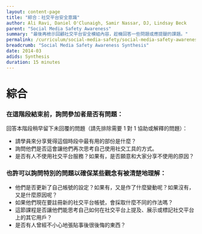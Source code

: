 ```yaml
---
layout: content-page
title: "綜合：社交平台安全意識"
author: Ali Ravi, Daniel O'Clunaigh, Samir Nassar, DJ, Lindsay Beck
parent: "Social Media Safety Awareness"
summary: "最後再檢示回顧社交平台安全模組內容，趁機回答一些問題或應提醍的課題。"
permalink: /curriculum/social-media-safety/social-media-safety-awareness/synthesis/synthesis-social-media-safety-awareness/
breadcrumb: "Social Media Safety Awareness Synthesis"
date: 2014-03
adids: Synthesis
duration: 15 minutes
---
```

# 綜合

### 在這階段結束前，詢問參加者是否有問題：
回答本階段稍早留下未回覆的問題（請先排除需要 1 對 1 協助或解釋的問題）：
- 請學員來分享覺得這個時段中最有用的部份是什麼？
- 詢問他們是否這會讓他們再次思考自己使用社交工具的方式。
- 是否有人不使用社交平台服務？如果有，是否願意和大家分享不使用的原因？

### 也許可以詢問特別的問題以確保某些觀念有被清楚地理解：
- 他們是否更新了自己帳號的設定？如果有，又是作了什麼變動呢？如果沒有，又是什麼原因呢？
- 如果他們現在要註冊新的社交平台帳號，會採取什麼不同的作法嗎？
- 這節課程是否讓他們能思考自己如何在社交平台上提及、展示或標記社交平台上的其它用戶？ 
- 是否有人曾經不小心地張貼事後很後悔的東西？
<br><br>
